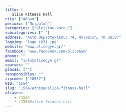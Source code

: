 ```yaml
---
title: |
   Slice Fitness Hall
city: ["Αθήνα"]
perioxi: ["Πειραϊκή"]
categories: ["kleistou-xorou"]
subcategories: [" "]
address: "Ακτή Θεμιστοκλέους 74, Πειραϊκή, ΤΚ 18537"
logoimg: "logo (63).jpg"
website: "www.slicegym.gr/"
facebook: "www.facebook.com/SliceGym"
phone: ""
email: "info@slicegym.gr"
courses: ""
places: [""]
rensponsibles: ""
zipcode: ["18537"]
UID: "1554"
slug: "1554/athina/slice-fitness-hall"
aliases:
    - /1554
    - /1554#slice-fitness-hall
---
```


